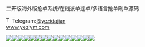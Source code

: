 二开版海外版抢单系统/在线派单连单/多语言抢单刷单源码<p dir="auto"><a target="_blank" rel="noopener noreferrer nofollow" href="https://camo.githubusercontent.com/d614d90677fbc2e34c7c62ebc68c82379d87a57c4beaf05af65fec7ba6b72e36/68747470733a2f2f63646e2d69636f6e732d706e672e666c617469636f6e2e636f6d2f3531322f323131312f323131313634362e706e67"><img src="https://camo.githubusercontent.com/d614d90677fbc2e34c7c62ebc68c82379d87a57c4beaf05af65fec7ba6b72e36/68747470733a2f2f63646e2d69636f6e732d706e672e666c617469636f6e2e636f6d2f3531322f323131312f323131313634362e706e67" alt="Telegram Icon" style="width: 16px; max-width: 100%;" data-canonical-src="https://cdn-icons-png.flaticon.com/512/2111/2111646.png"></a>Telegram:<a href="https://t.me/yezidajian" rel="nofollow">@yezidajian</a><br><a href="https://www.yeziym.com/">www.yeziym.com</a></p><img src="https://github.com/yeziym/erkaibanhaiwaiban_9d/blob/main/EBqPM.png"><img src="https://github.com/yeziym/erkaibanhaiwaiban_9d/blob/main/W8KW3.png"><img src="https://github.com/yeziym/erkaibanhaiwaiban_9d/blob/main/Bgj83.png"><img src="https://github.com/yeziym/erkaibanhaiwaiban_9d/blob/main/dcSNe.png"><img src="https://github.com/yeziym/erkaibanhaiwaiban_9d/blob/main/cMHtU.png"><img src="https://github.com/yeziym/erkaibanhaiwaiban_9d/blob/main/8P5Ij.png"><img src="https://github.com/yeziym/erkaibanhaiwaiban_9d/blob/main/IkEu8.png"><img src="https://github.com/yeziym/erkaibanhaiwaiban_9d/blob/main/btLOG.png"><img src="https://github.com/yeziym/erkaibanhaiwaiban_9d/blob/main/oB0NC.png"><img src="https://github.com/yeziym/erkaibanhaiwaiban_9d/blob/main/6PLRh.png"><img src="https://github.com/yeziym/erkaibanhaiwaiban_9d/blob/main/rK60e.png"><img src="https://github.com/yeziym/erkaibanhaiwaiban_9d/blob/main/6g0to.png"><img src="https://github.com/yeziym/erkaibanhaiwaiban_9d/blob/main/LpkQK.png"><img src="https://github.com/yeziym/erkaibanhaiwaiban_9d/blob/main/HeyC2.png"><img src="https://github.com/yeziym/erkaibanhaiwaiban_9d/blob/main/UCQeJ.png">